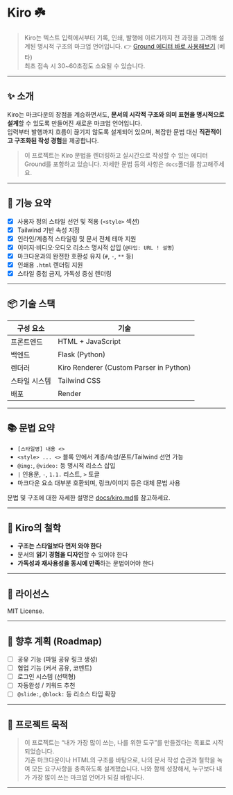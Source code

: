 # Kiro ☘️

> Kiro는 텍스트 입력에서부터 기록, 인쇄, 발행에 이르기까지 전 과정을 고려해 설계된 명시적 구조의 마크업 언어입니다.
> 👉 [Ground 에디터 바로 사용해보기](https://kiro.onlyoli.space) (베타)  
> 최초 접속 시 30~60초정도 소요될 수 있습니다.

---

## ✨ 소개

Kiro는 마크다운의 장점을 계승하면서도, **문서의 시각적 구조와 의미 표현을 명시적으로 설계**할 수 있도록 만들어진 새로운 마크업 언어입니다.  
입력부터 발행까지 흐름이 끊기지 않도록 설계되어 있으며, 복잡한 문법 대신 **직관적이고 구조화된 작성 경험**을 제공합니다.

> 이 프로젝트는 Kiro 문법을 렌더링하고 실시간으로 작성할 수 있는 에디터 Ground를 포함하고 있습니다.
> 자세한 문법 등의 사항은  `docs`폴더를 참고해주세요.

---

## 🔧 기능 요약

- [x] 사용자 정의 스타일 선언 및 적용 (`<style>` 섹션)
- [x] Tailwind 기반 속성 지정
- [x] 인라인/계층적 스타일링 및 문서 전체 테마 지원
- [x] 이미지·비디오·오디오 리소스 명시적 삽입 (`@타입: URL ! 설명`)
- [x] 마크다운과의 완전한 호환성 유지 (`#`, `-`, `**` 등)
- [x] 인쇄용 `.html` 렌더링 지원
- [x] 스타일 중첩 금지, 가독성 중심 렌더링

---

## 📦 기술 스택

| 구성 요소 | 기술 |
|-----------|------|
| 프론트엔드 | HTML + JavaScript |
| 백엔드 | Flask (Python) |
| 렌더러 | Kiro Renderer (Custom Parser in Python) |
| 스타일 시스템 | Tailwind CSS |
| 배포 | Render |

---

## 📚 문법 요약

- `[스타일명] 내용 <>`  
- `<style> ... <>` 블록 안에서 계층/속성/폰트/Tailwind 선언 가능
- `@img:`, `@video:` 등 명시적 리소스 삽입
- `|` 인용문, `-`, `1.1.` 리스트, `>` 토글
- 마크다운 요소 대부분 호환되며, 링크/이미지 등은 대체 문법 사용

문법 및 구조에 대한 자세한 설명은 [docs/kiro.md]()를 참고하세요.  

---

## 🧠 Kiro의 철학

- **구조는 스타일보다 먼저 와야 한다**
- 문서의 **읽기 경험을 디자인**할 수 있어야 한다
- **가독성과 재사용성을 동시에 만족**하는 문법이어야 한다

---

## 📄 라이선스

MIT License.

---

## 🚧 향후 계획 (Roadmap)

- [ ] 공유 기능 (파일 공유 링크 생성)
- [ ] 협업 기능 (커서 공유, 코멘트)
- [ ] 로그인 시스템 (선택형)
- [ ] 자동완성 / 키워드 추천
- [ ] `@slide:`, `@block:` 등 리소스 타입 확장

---

## 🌱 프로젝트 목적

> 이 프로젝트는 “내가 가장 많이 쓰는, 나를 위한 도구”를 만들겠다는 목표로 시작되었습니다.  
> 기존 마크다운이나 HTML의 구조를 바탕으로, 나의 문서 작성 습관과 철학을 녹여 모든 요구사항을 충족하도록 설계했습니다.
> 나와 함께 성장해서, 누구보다 내가 가장 많이 쓰는 마크업 언어가 되길 바랍니다.

---
